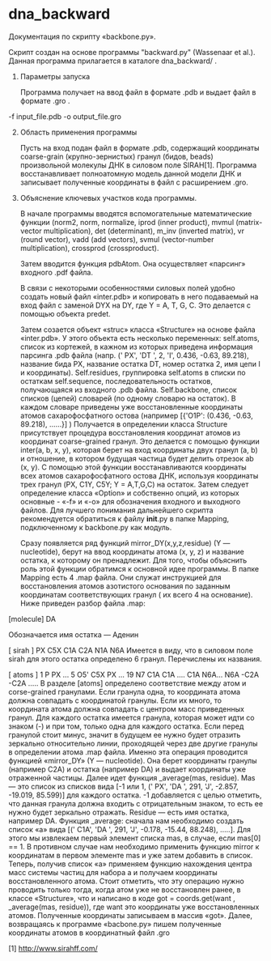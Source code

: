 # dna_backward

Документация по скрипту «backbone.py».

Скрипт создан на основе программы "backward.py" (Wassenaar et al.). Данная программа прилагается в каталоге dna_backward/ .
1. Параметры запуска

	Программа получает на ввод файл в формате .pdb и выдает файл в формате .gro .

-f  input_file.pdb -o output_file.gro

2. Область применения программы

	Пусть на вход подан файл в формате .pdb, содержащий координаты coarse-grain (крупно-зернистых) гранул (бидов, beads) произвольной молекулы ДНК в силовом поле SIRAH[1].
	Программа восстанавливает полноатомную модель данной модели ДНК и записывает полученные координаты в файл с расширением .gro. 

3. Объяснение ключевых участков кода программы.

	В начале программы вводятся вспомогательные математические функции (norm2, norm, normalize, iprod (inner product), mvmul (matrix-vector multiplication), det (determinant), m_inv (inverted matrix), vr (round vector), vadd (add vectors), svmul (vector-number multiplication), crossprod (crossproduct).
	
	Затем вводится функция pdbAtom. Она осуществляет «парсинг» входного .pdf файла.

	В связи с некоторыми особенностями силовых полей удобно создать новый файл «inter.pdb» и копировать в него подаваемый на вход файл с заменой DYX на DY, где Y = A, T, G, C. Это делается с помощью объекта predet. 
	
	Затем созается объект «struc» класса «Structure» на основе файла «inter.pdb».
У этого объекта есть несколько переменных:
self.atoms, список из кортежей, в кажном из которых приведена информация парсинга .pdb файла (напр. ('  PX', 'DT  ', 2, 'I', 0.436, -0.63, 89.218), название бида PX, название остатка DT, номер остатка 2, имя цепи I  и координаты).
Self.residues, группировка self.atoms в списки по остаткам
self.sequence, последовательность остатков, получающаяся из входного .pdb файла.
Self.backbone, список списков (цепей) словарей (по одному словарю на остаток). В каждом словаре приведены уже восстановленные координаты атомов сахарофосфатного остова (например [{'O1P': (0.436, -0.63, 89.218),  ……}]  )
Получается в определении класса Structure присутствует процедура восстановления координат атомов из координат coarse-grained гранул. Это делается с помощью функции inter(a, b, x, y), которая берет на вход координаты двух гранул (a, b) и отношение, в котором будущая частица будет делить отрезок ab (x, y). C помощью этой функции восстанавливаются координаты всех атомов сахарофосфатного остова ДНК, используя координаты трех гранул (PX, C1Y, C5Y; Y = A,T,G,C) на остаток.
	Затем следует определение класса «Option» и собственно опций, из которых основные - «-f» и «-o» для обозначения входного и выходного файлов.
Для лучшего понимания дальнейшего скрипта рекомендуется обратиться к файлу __init__.py в папке Mapping, подключенному к backbone.py как модуль.

	Сразу появляется ряд функций mirror_DY(x,y,z,residue) (Y — nucleotide), берут на ввод координаты атома (x, y, z)  и название остатка, к которому он пренадлежит. 
	Для того, чтобы объяснить роль этой функции обратимся к основной идее программы. 
В папке Mapping есть 4 .map файла. Они служат инструкцией для восстановления атомов азотистого основания по заданным координатам соответствующих гранул ( их всего 4 на основание). Ниже приведен разбор файла .map:

[molecule]
DA

Обозначается имя остатка — Аденин

[ sirah ]
PX C5X C1A C2A N1A N6A
Имеется в виду, что в силовом поле sirah для этого остатка определено 6 гранул. Перечислены их названия.

[ atoms ]
   1     P          PX
...
   5     O5'        C5X PX
…
   19     N7        C1A C1A ….   С1A  N6A… N6A -C2A -C2A ….. 
В разделе [atoms] определено соответствие между атом и corse-grained гранулами. Если гранула одна, то координата атома должна совпадать с координатой гранулы. Если их много, то координата атома должна совпадать с центром масс приведенных гранул. Для каждого остатка имеется гранула, которая может идти со знаком (-) и при том, только одна для каждого остатка. Если перед гранулой стоит минус, значит в будущем ее нужно будет отразить зеркально относительно линии, проходящей через две другие гранулы в определении атома .map файла. Именно эта операция проводится функцией «mirror_DY» (Y — nucleotide). Она берет координаты гранулы (например C2A) и остатка (например DA) и выдает координаты уже отраженной частицы. 
	Далее идет функция _average(mas, residue). Mas — это список из списков вида [-1 или 1, ('  PX', 'DA  ', 291, 'J', -2.857, -19.019, 85.599)] для каждого остатка. -1 добавляется с целью отметить, что данная гранула должна входить с отрицательным знаком, то есть ее нужно будет зеркально отражать. Residue — есть имя остатка, например DA.  Функция _average: сначала нам необходимо создать список «a» вида [(' C1A', 'DA  ', 291, 'J', -0.178, -15.44, 88.248), …..]. Для этого мы извлекаем первый элемент списка mas, в случае, если mas[0] == 1. В противном случае нам необходимо применить функцию mirror к координатам в первом элементе mas и уже затем добавить в список. Теперь, получив список «a» применяем функцию нахождения центра масс системы частиц для набора a и получаем координаты восстановленного атома. Стоит отметить, что эту операцию нужно проводить только тогда, когда атом уже не восстановлен ранее, в классе «Structure», что и написано в коде got = coords.get(want , _average(mas, residue)), где want это координаты уже восстановленных атомов.  Полученные координаты записываем в массив «got». Далее, возвращаясь к программе «bacbone.py» пишем полученные координаты атомов в координатный файл .gro 


























[1] http://www.sirahff.com/
